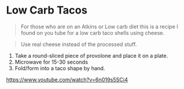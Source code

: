 # Low Carb Tacos

>For those who are on an Atkins or Low carb diet this is a recipe I found on you tube for a low carb taco shells using cheese.

> Use real cheese instead of the processed stuff.

1) Take a round-sliced piece of provolone and place it on a plate.
2) Microwave for 15-30 seconds
3) Fold/form into a taco shape by hand.

https://www.youtube.com/watch?v=6n019s5SCi4
